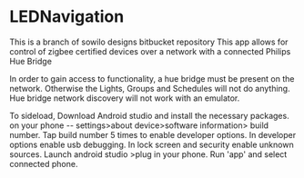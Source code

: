 # LEDNavigation
This is a branch of sowilo designs bitbucket repository
This app allows for control of zigbee certified devices over a network with a connected Philips Hue Bridge


In order to gain access to functionality, a hue bridge must be present on the network. Otherwise the Lights, Groups and Schedules will not do anything.
Hue bridge network discovery will not work with an emulator.


To sideload, Download Android studio and install the necessary packages.
on your phone -- settings>about device>software information> build number.
Tap build number 5 times to enable developer options.
In developer options enable usb debugging.
In lock screen and security enable unknown sources.
Launch android studio >plug in your phone.
Run 'app' and select connected phone.

